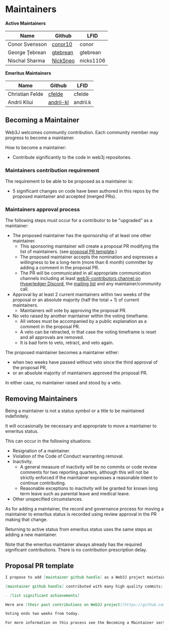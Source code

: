 Maintainers
===========
<!-- Please keep all lists sorted alphabetically by github -->

**Active Maintainers**

<!-- web3j-maintainers group has maintainer access to web3j repo -->

| Name           | Github                 | LFID      |
|----------------|------------------------|-----------|
| Conor Svensson | [conor10][conor10]     | conor     |
| George Ţebrean | [gtebrean][gtebrean]   | gtebrean  |
| Nischal Sharma | [NickSneo][NickSneo]   | nicks1106 |

[conor10]: https://github.com/conor10
[gtebrean]: https://github.com/gtebrean
[NickSneo]: https://github.com/NickSneo



**Emeritus Maintainers**

| Name            | Github              | LFID    |
|-----------------|---------------------|---------|
| Christian Felde | [cfelde][cfelde]    |  cfelde |
| Andrii Kliui   | [andrii-kl][andrii-kl] | andrii.k  |

[cfelde]: https://github.com/cfelde
[andrii-kl]: https://github.com/andrii-kl

## Becoming a Maintainer

Web3J welcomes community contribution.
Each community member may progress to become a maintainer.

How to become a maintainer:

- Contribute significantly to the code in web3j repositories.

### Maintainers contribution requirement

The requirement to be able to be proposed as a maintainer is:

- 5 significant changes on code have been authored in this repos by the proposed maintainer and accepted (merged PRs).

### Maintainers approval process

The following steps must occur for a contributor to be "upgraded" as a maintainer:

- The proposed maintainer has the sponsorship of at least one other maintainer.
    - This sponsoring maintainer will create a proposal PR modifying the list of
      maintainers. (see [proposal PR template](#proposal-pr-template).)
    - The proposed maintainer accepts the nomination and expresses a willingness
      to be a long-term (more than 6 month) committer by adding a comment in the proposal PR.
    - The PR will be communicated in all appropriate communication channels
      including at least [web3j-contributors channel on Hyperledger Discord](https://discord.gg/hyperledger),
      the [mailing list](https://lists.hyperledger.org/g/web3j)
      and any maintainer/community call.
- Approval by at least 2 current maintainers within two weeks of the proposal or
  an absolute majority (half the total + 1) of current maintainers.
    - Maintainers will vote by approving the proposal PR.
- No veto raised by another maintainer within the voting timeframe.
    - All vetoes must be accompanied by a public explanation as a comment in the
      proposal PR.
    - A veto can be retracted, in that case the voting timeframe is reset and all approvals are removed.
    - It is bad form to veto, retract, and veto again.

The proposed maintainer becomes a maintainer either:

- when two weeks have passed without veto since the third approval of the proposal PR,
- or an absolute majority of maintainers approved the proposal PR.

In either case, no maintainer raised and stood by a veto.

## Removing Maintainers

Being a maintainer is not a status symbol or a title to be maintained indefinitely.

It will occasionally be necessary and appropriate to move a maintainer to emeritus status.

This can occur in the following situations:

- Resignation of a maintainer.
- Violation of the Code of Conduct warranting removal.
- Inactivity.
    - A general measure of inactivity will be no commits or code review comments
      for two reporting quarters, although this will not be strictly enforced if
      the maintainer expresses a reasonable intent to continue contributing.
    - Reasonable exceptions to inactivity will be granted for known long term
      leave such as parental leave and medical leave.
- Other unspecified circumstances.

As for adding a maintainer, the record and governance process for moving a
maintainer to emeritus status is recorded using review approval in the PR making that change.

Returning to active status from emeritus status uses the same steps as adding a
new maintainer.

Note that the emeritus maintainer always already has the required significant contributions.
There is no contribution prescription delay.

## Proposal PR template

```markdown
I propose to add [maintainer github handle] as a Web3J project maintainer.

[maintainer github handle] contributed with many high quality commits:

- [list significant achievements]

Here are [their past contributions on Web3J project](https://github.com/hyperledger/web3j/commits?author=[user github handle]).

Voting ends two weeks from today.

For more information on this process see the Becoming a Maintainer section in the MAINTAINERS.md file.
```